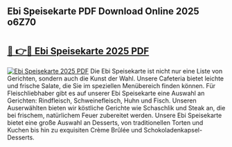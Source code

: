 ## Ebi Speisekarte PDF Download Online 2025 o6Z70

# <h2><a href="http://gcb99r.nevu.top/?p=Ebi+Speisekarte">🔗 👉🔴 Ebi Speisekarte 2025 PDF</a></h2>

[![Ebi Speisekarte 2025 PDF](https://i.imgur.com/dBaPXMq.png)](http://gcb99r.nevu.top/?p=Ebi+Speisekarte)
Die Ebi Speisekarte ist nicht nur eine Liste von Gerichten, sondern auch die Kunst der Wahl. Unsere Cafeteria bietet leichte und frische Salate, die Sie im speziellen Menübereich finden können. Für Fleischliebhaber gibt es auf unserer Ebi Speisekarte eine Auswahl an Gerichten: Rindfleisch, Schweinefleisch, Huhn und Fisch. Unseren Auserwählten bieten wir köstliche Gerichte wie Schaschlik und Steak an, die bei frischem, natürlichem Feuer zubereitet werden. Unsere Ebi Speisekarte bietet eine große Auswahl an Desserts, von traditionellen Torten und Kuchen bis hin zu exquisiten Crème Brûlée und Schokoladenkapsel-Desserts.
